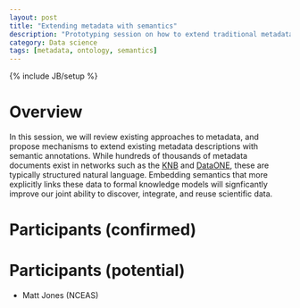 ```yaml
---
layout: post
title: "Extending metadata with semantics"
description: "Prototyping session on how to extend traditional metadata with semantic annotations."
category: Data science
tags: [metadata, ontology, semantics]
---
```

{% include JB/setup %}

# Overview
In this session, we will review existing approaches to metadata, and propose mechanisms to extend existing metadata descriptions with semantic annotations.  While hundreds of thousands of metadata documents exist in networks such as the [KNB](https://knb.ecoinformatics.org) and [DataONE](https://cn.dataone.org), these are typically structured natural language.  Embedding semantics that more explicitly links these data to formal knowledge models will signficantly improve our joint ability to discover, integrate, and reuse scientific data.

# Participants (confirmed)

# Participants (potential)

- Matt Jones (NCEAS)

